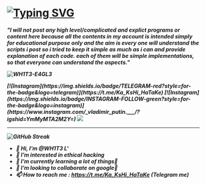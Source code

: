 # [![Typing SVG](https://readme-typing-svg.demolab.com?font=Fira+Code&pause=1000&width=435&lines=Sethu+Satheesh;CYBER+SECURITY+ENTHUSIAST;Passionate+In+WEB+DEV;Also+RESEARCHER)](https://git.io/typing-svg)

<b><i>"I will not post any high level/complicated and explict programs or content here because all the contents in my account is intended simply for educational purpose only and the aim is every one will understand the scripts i post so i tried to keep it simple as much as i can and provide explanation of each code. each of them will be simple implementations, so that everyone can understand the aspects."<i><b>
<p align="left"> <img src="https://komarev.com/ghpvc/?username=WH1T3-E4GL3&label=Profile%20views&color=0e75b6&style=flat" alt="WH1T3-E4GL3" /> </p> [![Instagram](https://img.shields.io/badge/TELEGRAM-red?style=for-the-badge&logo=telegram)](https://t.me/Ka_KsHi_HaTaKe)       [![Instagram](https://img.shields.io/badge/INSTAGRAM-FOLLOW-green?style=for-the-badge&logo=instagram)](https://www.instagram.com/_vladimir_putin.___/?igshid=YmMyMTA2M2Y=)

<img src="https://media0.giphy.com/media/C4NdKtRaQE9m8/giphy.webp?cid=6c09b9521034b8fd75dde569f985dab98b6ec6ff86be509b&ep=v1_internal_gifs_gifId&rid=giphy.webp&ct=g"/>



___________________________________________________________________



![GitHub Streak](https://streak-stats.demolab.com/?user=WH1T3-E4GL3)






- 👋 Hi, I’m @WH1T3 L'
- 👀 I’m interested in ethical hacking
- 🌱 I’m currently learning a lot of things🥵
- 💞️ I’m looking to collaborate on google🤭
- 📫 How to reach me : https://t.me/Ka_KsHi_HaTaKe (Telegram me)

<!---
WH1T3-E4GL3/WH1T3-E4GL3 is a ✨ special ✨ repository because its `README.md` (this file) appears on your GitHub profile.
You can click the Preview link to take a look at your changes.
--->
